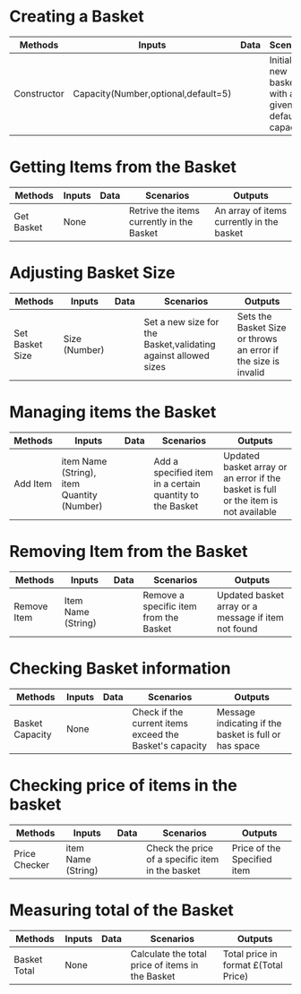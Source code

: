 # Creating a Basket

| Methods | Inputs | Data | Scenarios | Outputs
| ------ | ------ | ------ | ----- | -----
| Constructor | Capacity(Number,optional,default=5) | |Initialize a new basket with a given or default capacity| A new Basket instance with the specified capacity

# Getting Items from the Basket

| Methods | Inputs | Data | Scenarios | Outputs
| ------ | ------ | ------ | ----- | -----
| Get Basket | None | |Retrive the items currently in the Basket| An array of items currently in the basket

# Adjusting Basket Size

| Methods | Inputs | Data | Scenarios | Outputs
| ------ | ------ | ------ | ----- | -----
| Set Basket Size | Size (Number) | |Set a new size for the Basket,validating against allowed sizes| Sets the Basket Size or throws an error if the size is invalid

# Managing items the Basket

| Methods | Inputs | Data | Scenarios | Outputs
| ------ | ------ | ------ | ----- | -----
| Add Item | item Name (String), item Quantity (Number)| |Add a specified item in a certain quantity to the Basket| Updated basket array or an error if the basket is full or the item is not available

# Removing Item from the Basket

| Methods | Inputs | Data | Scenarios | Outputs
| ------ | ------ | ------ | ----- | -----
| Remove Item |Item Name (String) | |Remove a specific item from the Basket| Updated basket array or a message if item not found

# Checking Basket information

| Methods | Inputs | Data | Scenarios | Outputs
| ------ | ------ | ------ | ----- | -----
| Basket Capacity | None | |Check if the current items exceed the Basket's capacity| Message indicating if the basket is full or has space

# Checking price of items in the basket

| Methods | Inputs | Data | Scenarios | Outputs
| ------ | ------ | ------ | ----- | -----
| Price Checker | item Name (String) | |Check the price of a specific item in the basket| Price of the Specified item

# Measuring total of the Basket

| Methods | Inputs | Data | Scenarios | Outputs
| ------ | ------ | ------ | ----- | -----
| Basket Total | None | |Calculate the total price of items in the Basket| Total price in format £(Total Price)